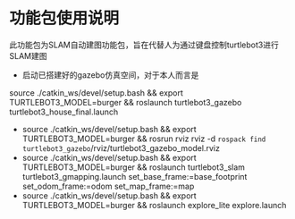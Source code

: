 # 功能包使用说明

此功能包为SLAM自动建图功能包，旨在代替人为通过键盘控制turtlebot3进行SLAM建图

* 启动已搭建好的gazebo仿真空间，对于本人而言是

source ./catkin_ws/devel/setup.bash && export TURTLEBOT3_MODEL=burger && roslaunch turtlebot3_gazebo turtlebot3_house_final.launch

* source ./catkin_ws/devel/setup.bash && export TURTLEBOT3_MODEL=burger && rosrun rviz rviz -d `rospack find turtlebot3_gazebo`/rviz/turtlebot3_gazebo_model.rviz
* source ./catkin_ws/devel/setup.bash && export TURTLEBOT3_MODEL=burger && roslaunch turtlebot3_slam turtlebot3_gmapping.launch set_base_frame:=base_footprint set_odom_frame:=odom set_map_frame:=map
* source ./catkin_ws/devel/setup.bash && export TURTLEBOT3_MODEL=burger && roslaunch explore_lite explore.launch